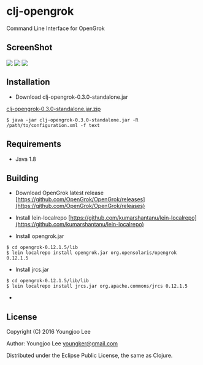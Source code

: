 # clj-opengrok

Command Line Interface for OpenGrok

## ScreenShot

<img align="center" src="https://raw.github.com/youngker/clj-opengrok/master/img/usage.png">

<img align="center" src="https://raw.github.com/youngker/clj-opengrok/master/img/pagination.png">

<img align="center" src="https://raw.github.com/youngker/eopengrok.el/master/command.png">

## Installation

- Download clj-opengrok-0.3.0-standalone.jar

[clj-opengrok-0.3.0-standalone.jar.zip](https://github.com/youngker/clj-opengrok/files/126109/clj-opengrok-0.3.0-standalone.jar.zip)

```shell
$ java -jar clj-opengrok-0.3.0-standalone.jar -R /path/to/configuration.xml -f text
```

## Requirements

* Java 1.8

## Building

- Download OpenGrok latest release [https://github.com/OpenGrok/OpenGrok/releases](https://github.com/OpenGrok/OpenGrok/releases)

- Install lein-localrepo [https://github.com/kumarshantanu/lein-localrepo](https://github.com/kumarshantanu/lein-localrepo)

- Install opengrok.jar

```shell
$ cd opengrok-0.12.1.5/lib
$ lein localrepo install opengrok.jar org.opensolaris/opengrok 0.12.1.5
```

- Install jrcs.jar

```shell
$ cd opengrok-0.12.1.5/lib/lib
$ lein localrepo install jrcs.jar org.apache.commons/jrcs 0.12.1.5
```

-


## License

Copyright (C) 2016 Youngjoo Lee

Author: Youngjoo Lee <youngker@gmail.com>

Distributed under the Eclipse Public License, the same as Clojure.
